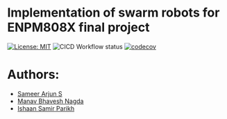 # Implementation of swarm robots for ENPM808X final project
[![License: MIT](https://img.shields.io/badge/License-MIT-red.svg)](https://opensource.org/licenses/MIT)
![CICD Workflow status](https://github.com/Sameer-Arjun-S/hydra/actions/workflows/cmake.yml/badge.svg)
[![codecov](https://codecov.io/gh/Sameer-Arjun-S/hydra/branch/development/graph/badge.svg)](https://codecov.io/gh/Sameer-Arjun-S/hydra)


# Authors:
- [Sameer Arjun S](https://github.com/Sameer-Arjun-S) 
- [Manav Bhavesh Nagda](https://github.com/mvboiii)
- [Ishaan Samir Parikh](https://github.com/Ishaan1810)
